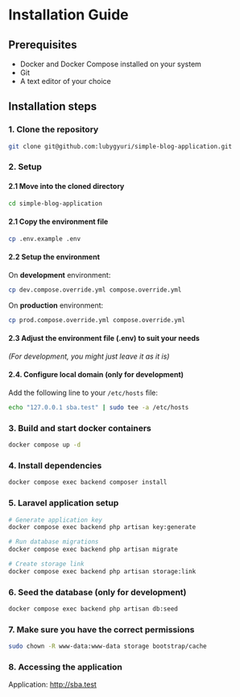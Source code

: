 # Installation Guide

## Prerequisites

- Docker and Docker Compose installed on your system
- Git
- A text editor of your choice

## Installation steps

### 1. Clone the repository
```bash
git clone git@github.com:lubygyuri/simple-blog-application.git
```

### 2. Setup
#### 2.1 Move into the cloned directory
```bash
cd simple-blog-application
```

#### 2.1 Copy the environment file
```bash
cp .env.example .env
```

#### 2.2 Setup the environment
On **development** environment:
```bash
cp dev.compose.override.yml compose.override.yml
```

On **production** environment:
```bash
cp prod.compose.override.yml compose.override.yml
```

#### 2.3 Adjust the environment file (.env) to suit your needs
*(For development, you might just leave it as it is)*

#### 2.4. Configure local domain (only for development)
Add the following line to your `/etc/hosts` file:
```bash
echo "127.0.0.1 sba.test" | sudo tee -a /etc/hosts
```

### 3. Build and start docker containers
```bash
docker compose up -d
```

### 4. Install dependencies
```bash
docker compose exec backend composer install
```

### 5. Laravel application setup
```bash
# Generate application key
docker compose exec backend php artisan key:generate

# Run database migrations
docker compose exec backend php artisan migrate

# Create storage link
docker compose exec backend php artisan storage:link
```

### 6. Seed the database (only for development)
```bash
docker compose exec backend php artisan db:seed
```

### 7. Make sure you have the correct permissions
```bash
sudo chown -R www-data:www-data storage bootstrap/cache
```

### 8. Accessing the application 
Application: http://sba.test
